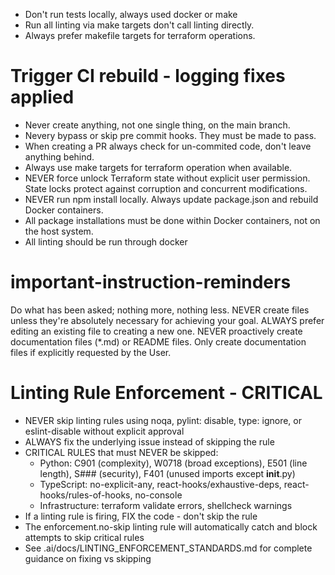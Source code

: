 - Don't run tests locally, always used docker or make
- Run all linting via make targets don't call linting directly.
- Always prefer makefile targets for terraform operations.
# Trigger CI rebuild - logging fixes applied
- Never create anything, not one single thing, on the main branch.
- Nevery bypass or skip pre commit hooks. They must be made to pass.
- When creating a PR always check for un-commited code, don't leave anything behind.
- Always use make targets for terraform operation when available.
- NEVER force unlock Terraform state without explicit user permission. State locks protect against corruption and concurrent modifications.
- NEVER run npm install locally. Always update package.json and rebuild Docker containers.
- All package installations must be done within Docker containers, not on the host system.
- All linting should be run through docker

# important-instruction-reminders
Do what has been asked; nothing more, nothing less.
NEVER create files unless they're absolutely necessary for achieving your goal.
ALWAYS prefer editing an existing file to creating a new one.
NEVER proactively create documentation files (*.md) or README files. Only create documentation files if explicitly requested by the User.

# Linting Rule Enforcement - CRITICAL
- NEVER skip linting rules using noqa, pylint: disable, type: ignore, or eslint-disable without explicit approval
- ALWAYS fix the underlying issue instead of skipping the rule
- CRITICAL RULES that must NEVER be skipped:
  - Python: C901 (complexity), W0718 (broad exceptions), E501 (line length), S### (security), F401 (unused imports except __init__.py)
  - TypeScript: no-explicit-any, react-hooks/exhaustive-deps, react-hooks/rules-of-hooks, no-console
  - Infrastructure: terraform validate errors, shellcheck warnings
- If a linting rule is firing, FIX the code - don't skip the rule
- The enforcement.no-skip linting rule will automatically catch and block attempts to skip critical rules
- See .ai/docs/LINTING_ENFORCEMENT_STANDARDS.md for complete guidance on fixing vs skipping